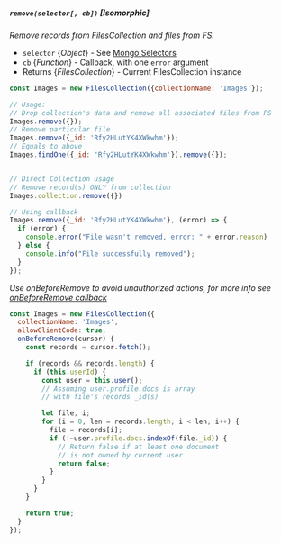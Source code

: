 ##### `remove(selector[, cb])` [*Isomorphic*]

*Remove records from FilesCollection and files from FS.*

 - `selector` {*Object*} - See [Mongo Selectors](http://docs.meteor.com/#selectors)
 - `cb` {*Function*} - Callback, with one `error` argument
 - Returns {*FilesCollection*} - Current FilesCollection instance

```jsx
const Images = new FilesCollection({collectionName: 'Images'});

// Usage:
// Drop collection's data and remove all associated files from FS
Images.remove({});
// Remove particular file
Images.remove({_id: 'Rfy2HLutYK4XWkwhm'});
// Equals to above
Images.findOne({_id: 'Rfy2HLutYK4XWkwhm'}).remove({});


// Direct Collection usage
// Remove record(s) ONLY from collection
Images.collection.remove({})

// Using callback
Images.remove({_id: 'Rfy2HLutYK4XWkwhm'}, (error) => {
  if (error) {
    console.error("File wasn't removed, error: " + error.reason)
  } else {
    console.info("File successfully removed");
  }
});
```

*Use onBeforeRemove to avoid unauthorized actions, for more info see [onBeforeRemove callback](https://github.com/VeliovGroup/Meteor-Files/wiki/Constructor#use-onbeforeremove-to-avoid-unauthorized-remove)*
```jsx
const Images = new FilesCollection({
  collectionName: 'Images',
  allowClientCode: true,
  onBeforeRemove(cursor) {
    const records = cursor.fetch();

    if (records && records.length) {
      if (this.userId) {
        const user = this.user();
        // Assuming user.profile.docs is array 
        // with file's records _id(s)

        let file, i;
        for (i = 0, len = records.length; i < len; i++) {
          file = records[i];
          if (!~user.profile.docs.indexOf(file._id)) {
            // Return false if at least one document
            // is not owned by current user
            return false; 
          }
        }
      }
    }

    return true;
  }
});
```